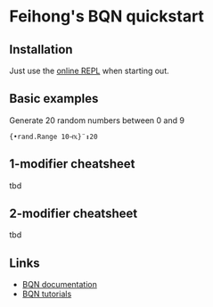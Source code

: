 # Feihong's BQN quickstart

## Installation

Just use the [online REPL](https://mlochbaum.github.io/BQN/try.html) when starting out.

## Basic examples

Generate 20 random numbers between 0 and 9

    {•rand.Range 10⊣𝕩}¨↕20

## 1-modifier cheatsheet

tbd

## 2-modifier cheatsheet

tbd

## Links

- [BQN documentation](https://mlochbaum.github.io/BQN/doc/index.html)
- [BQN tutorials](https://mlochbaum.github.io/BQN/tutorial/index.html)

